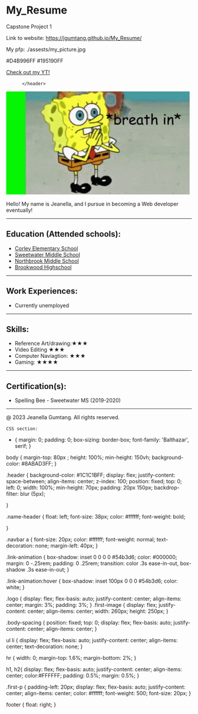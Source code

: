 # My_Resume
Capstone Project 1

Link to website: https://jgumtang.github.io/My_Resume/

My pfp: ./assests/my_picture.jpg

#D4B996FF
#195190FF
  <div class="custom_button">
        <a href="https://www.youtube.com/channel/UC1r1cNBYg6wTn3tD7BGRyuA" class="youtube">Check out my YT!</a>


          </header>
<div class="logo">
  <img src="./assests/Spongebob_boi.gif" class="first-image"/>
</div>
    <div>
      <p class="first-p">Hello! My name is Jeanella, and I pursue in becoming a Web developer eventually!
      </p>
  <hr />
      <h2>Education (Attended schools):</h2>
        <ul>
          <li><a href="https://www.gcpsk12.org/CorleyES">Corley Elementary School</a></li>
          <li><a href="https://www.gcpsk12.org/SweetwaterMS">Sweetwater Middle School</a></li>
          <li><a href="https://www.gcpsk12.org/NorthbrookMS">Northbrook Middle School</a></li>
          <li><a href="https://www.gcpsk12.org/BrookwoodHS">Brookwood Highschool</a></li>
        </ul>
    <hr />
    </div>
   <div>
     <h2>Work Experiences:</h2>
         <ul class="experience">
            <li>Currently unemployed</li>
         </ul>  
        <hr />
     <h2>Skills:</h2>
         <ul>
           <li>Reference Art/drawing:★★★</li>
           <li>Video Editing ★★★</li>
           <li>Computer Naviagtion: ★★★</li>
           <li>Gaming: ★★★★</li>
         </ul> 
        <hr />
    </div>
 <div>
      </div>
 <div>
    <h2>Certification(s):</h2>
    <ul>
       <li>Spelling Bee - Sweetwater MS (2019-2020)</li>
   </ul>
<hr />
  </div>
    <footer class="isolated">
      <p>@ 2023 Jeanella Gumtang. All rights reserved.</p>
    </footer>



    CSS section: 


    
* {
    margin: 0;
    padding: 0;
    box-sizing: border-box;
    font-family: 'Balthazar', serif;
}

body {
    margin-top: 80px    ;
    height: 100%;
    min-height: 150vh;
    background-color: #8ABAD3FF;
}

.header {
    background-color: #1C1C1BFF;
    display: flex;
    justify-content: space-between;
    align-items: center;
    z-index: 100;
    position: fixed;
    top: 0;
    left: 0;
    width: 100%;
    min-height: 70px;
    padding: 20px 150px;
    backdrop-filter: blur (5px);

}

.name-header {
    float: left;
    font-size: 38px;
    color: #ffffff;
    font-weight: bold;

}

.navbar a {
    font-size: 20px;
    color: #ffffff;
    font-weight: normal;
    text-decoration: none;
    margin-left: 40px;
}

.link-animation {
    box-shadow: inset 0 0 0 0 #54b3d6;
    color: #000000;
    margin: 0 -.25rem;
    padding: 0 .25rem;
    transition: color .3s ease-in-out, box-shadow .3s ease-in-out;
}

.link-animation:hover {
    box-shadow: inset 100px 0 0 0 #54b3d6;
    color: white;
  }

.logo {
    display: flex;
    flex-basis: auto;
    justify-content: center;
    align-items: center;
    margin: 3%;
    padding: 3%;
}
.first-image {
    display: flex;
    justify-content: center;
    align-items: center;
    width: 260px;
    height: 250px;
}

.body-spacing {
    position: fixed;
    top: 0;
    display: flex;
    flex-basis: auto;
    justify-content: center;
    align-items: center;
}

ul li {
    display: flex;
    flex-basis: auto;
    justify-content: center;
    align-items: center;
    text-decoration: none;
}

hr {
    width: 0;
    margin-top: 1.6%;
    margin-bottom: 2%;
}

h1, h2{
    display: flex;
    flex-basis: auto;
    justify-content: center;
    align-items: center;
    color:#FFFFFF;
    padding: 0.5%;
    margin: 0.5%;
}

.first-p {
    padding-left: 20px;
    display: flex;
    flex-basis: auto;
    justify-content: center;
    align-items: center;
    color: #ffffff;
    font-weight: 500;
    font-size: 20px;
}

footer {
    float: right;
}

